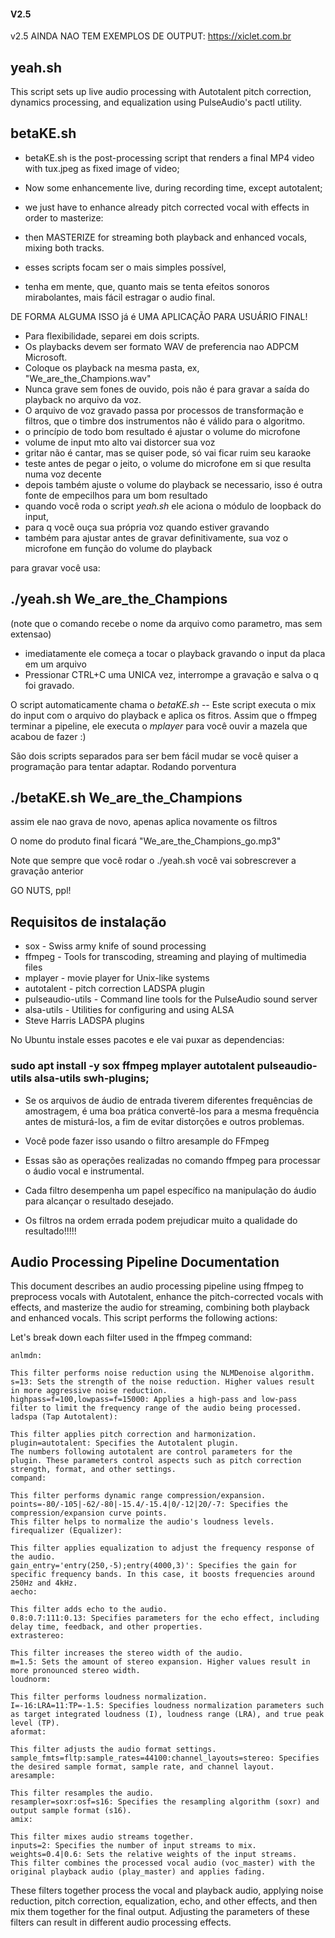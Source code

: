 #### V2.5
v2.5 AINDA NAO TEM EXEMPLOS DE OUTPUT: https://xiclet.com.br

## yeah.sh
This script sets up live audio processing with Autotalent pitch correction, dynamics processing, and equalization using PulseAudio's pactl utility. 

## betaKE.sh

* betaKE.sh is the post-processing script that renders a final MP4 video with tux.jpeg as fixed image of video;
* Now some enhancemente live, during recording time, except autotalent;
* we just have to enhance already pitch corrected vocal with effects in order to masterize:
* then MASTERIZE for streaming both playback and enhanced vocals, mixing both tracks.

 * esses scripts focam ser o mais simples possível,
 * tenha em mente, que, quanto mais se tenta efeitos sonoros mirabolantes, mais fácil estragar o audio final. 

DE FORMA ALGUMA ISSO já é UMA APLICAÇÃO PARA USUÁRIO FINAL!

* Para flexibilidade, separei em dois scripts. 
* Os playbacks devem ser formato WAV de preferencia nao ADPCM Microsoft.
* Coloque os playback na mesma pasta, ex, "We_are_the_Champions.wav"
* Nunca grave sem fones de ouvido, pois não é para gravar a saída do playback no arquivo da voz.
* O arquivo de voz gravado passa por processos de transformação e filtros, que o timbre dos instrumentos não é válido para o algoritmo.
* o princípio de todo bom resultado é ajustar o volume do microfone
* volume de input mto alto vai distorcer sua voz
* gritar não é cantar, mas se quiser pode, só vai ficar ruim seu karaoke
* teste antes de pegar o  jeito, o volume do microfone em si que resulta numa voz decente
* depois também ajuste o volume do playback se necessario, isso é outra fonte de empecilhos para um bom resultado
* quando você roda o script *yeah.sh* ele aciona o módulo de loopback do input,
* para q você ouça sua própria voz quando estiver gravando
* também para ajustar antes de gravar definitivamente, sua voz o microfone em função do volume do playback

para gravar você usa: 

## ./yeah.sh  We_are_the_Champions 

(note que o comando recebe o nome da arquivo como parametro, mas sem extensao)

* imediatamente ele começa a tocar o playback gravando o input da placa em um arquivo
* Pressionar CTRL+C uma UNICA vez, interrompe a gravação e salva o q foi gravado.

O script automaticamente chama o *betaKE.sh* -- Este script executa o mix do input com o arquivo do playback e aplica os fitros.
Assim que o ffmpeg terminar a pipeline, ele executa o *mplayer* para você ouvir a mazela que acabou de fazer :)

São dois scripts separados para ser bem fácil mudar se você quiser a programação para tentar adaptar.
Rodando porventura 

## ./betaKE.sh  We_are_the_Champions 

assim ele nao grava de novo, apenas aplica novamente os filtros

O nome do produto final ficará  "We_are_the_Champions_go.mp3"

Note que sempre que você rodar o ./yeah.sh você vai sobrescrever a gravação anterior

GO NUTS, ppl!

## Requisitos de instalação

* sox - Swiss army knife of sound processing
* ffmpeg - Tools for transcoding, streaming and playing of multimedia files
* mplayer - movie player for Unix-like systems
* autotalent -  pitch correction LADSPA plugin
* pulseaudio-utils - Command line tools for the PulseAudio sound server
* alsa-utils - Utilities for configuring and using ALSA
* Steve Harris LADSPA plugins

No Ubuntu instale esses pacotes e ele vai puxar as dependencias: 

### sudo apt install -y sox ffmpeg mplayer autotalent pulseaudio-utils alsa-utils swh-plugins;

* Se os arquivos de áudio de entrada tiverem diferentes frequências de amostragem, é uma boa prática convertê-los para a mesma frequência antes de misturá-los, a fim de evitar distorções e outros problemas.
* Você pode fazer isso usando o filtro aresample do FFmpeg
 
* Essas são as operações realizadas no comando ffmpeg para processar o áudio vocal e instrumental. 
* Cada filtro desempenha um papel específico na manipulação do áudio para alcançar o resultado desejado.
* Os filtros na ordem errada podem prejudicar muito a qualidade do resultado!!!!!

## Audio Processing Pipeline Documentation
This document describes an audio processing pipeline using ffmpeg to preprocess vocals with Autotalent, enhance the pitch-corrected vocals with effects, and masterize the audio for streaming, combining both playback and enhanced vocals.
This script performs the following actions:

Let's break down each filter used in the ffmpeg command:

```
anlmdn:

This filter performs noise reduction using the NLMDenoise algorithm.
s=13: Sets the strength of the noise reduction. Higher values result in more aggressive noise reduction.
highpass=f=100,lowpass=f=15000: Applies a high-pass and low-pass filter to limit the frequency range of the audio being processed.
ladspa (Tap Autotalent):

This filter applies pitch correction and harmonization.
plugin=autotalent: Specifies the Autotalent plugin.
The numbers following autotalent are control parameters for the plugin. These parameters control aspects such as pitch correction strength, format, and other settings.
compand:

This filter performs dynamic range compression/expansion.
points=-80/-105|-62/-80|-15.4/-15.4|0/-12|20/-7: Specifies the compression/expansion curve points.
This filter helps to normalize the audio's loudness levels.
firequalizer (Equalizer):

This filter applies equalization to adjust the frequency response of the audio.
gain_entry='entry(250,-5);entry(4000,3)': Specifies the gain for specific frequency bands. In this case, it boosts frequencies around 250Hz and 4kHz.
aecho:

This filter adds echo to the audio.
0.8:0.7:111:0.13: Specifies parameters for the echo effect, including delay time, feedback, and other properties.
extrastereo:

This filter increases the stereo width of the audio.
m=1.5: Sets the amount of stereo expansion. Higher values result in more pronounced stereo width.
loudnorm:

This filter performs loudness normalization.
I=-16:LRA=11:TP=-1.5: Specifies loudness normalization parameters such as target integrated loudness (I), loudness range (LRA), and true peak level (TP).
aformat:

This filter adjusts the audio format settings.
sample_fmts=fltp:sample_rates=44100:channel_layouts=stereo: Specifies the desired sample format, sample rate, and channel layout.
aresample:

This filter resamples the audio.
resampler=soxr:osf=s16: Specifies the resampling algorithm (soxr) and output sample format (s16).
amix:

This filter mixes audio streams together.
inputs=2: Specifies the number of input streams to mix.
weights=0.4|0.6: Sets the relative weights of the input streams.
This filter combines the processed vocal audio (voc_master) with the original playback audio (play_master) and applies fading.
```

These filters together process the vocal and playback audio, applying noise reduction, pitch correction, equalization, echo, and other effects, and then mix them together for the final output. Adjusting the parameters of these filters can result in different audio processing effects.
